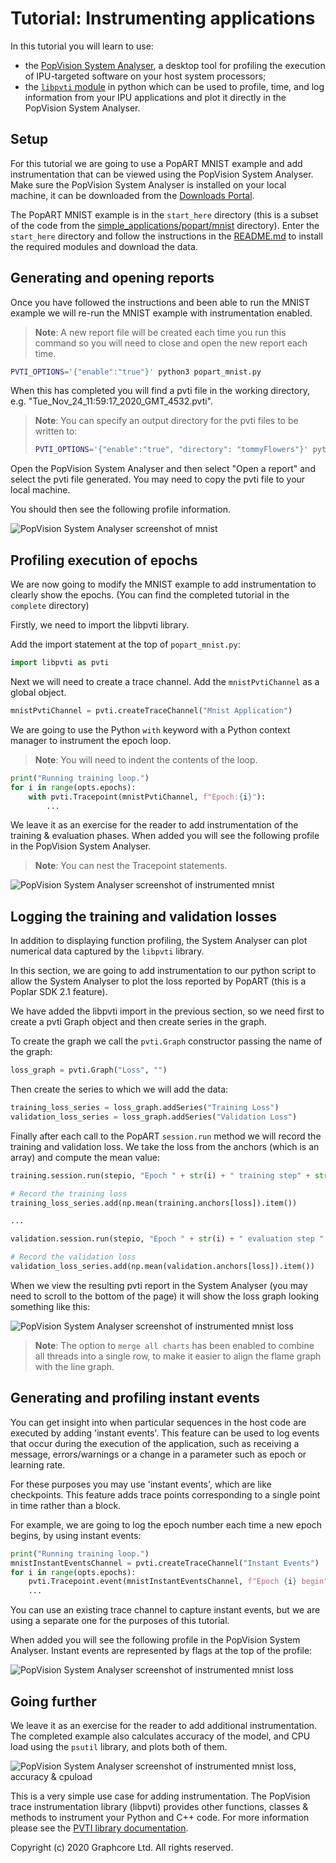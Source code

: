 <!-- Copyright (c) 2020 Graphcore Ltd. All rights reserved. -->
# Tutorial: Instrumenting applications

In this tutorial you will learn to use:

- the [PopVision System
  Analyser](https://docs.graphcore.ai/projects/system-analyser-userguide/en/2.11.2/),
  a desktop tool for profiling the execution of IPU-targeted software on your
  host system processors;
- the [`libpvti`
  module](https://docs.graphcore.ai/projects/libpvti/en/3.0.0/index.html) in
  python which can be used to profile, time, and log information from your IPU
  applications and plot it directly in the PopVision System Analyser.

## Setup

For this tutorial we are going to use a PopART MNIST example and add
instrumentation that can be viewed using the PopVision System Analyser. Make
sure the PopVision System Analyser is installed on your local machine, it can
be downloaded from the [Downloads Portal](https://downloads.graphcore.ai/).

The PopART MNIST example is in the `start_here` directory (this is a subset of
the code from the
[simple_applications/popart/mnist](../../../simple_applications/popart/mnist)
directory). Enter the `start_here` directory and follow the instructions in the
[README.md](start_here/README.md) to install the required modules and download
the data.

## Generating and opening reports

Once you have followed the instructions and been able to run the MNIST example
we will re-run the MNIST example with instrumentation enabled.

> **Note**: A new report file will be created each time you run this command so
> you will need to close and open the new report each time.

```bash
PVTI_OPTIONS='{"enable":"true"}' python3 popart_mnist.py
```

When this has completed you will find a pvti file in the working directory,
e.g. "Tue_Nov_24_11:59:17_2020_GMT_4532.pvti".

> **Note**: You can specify an output directory for the pvti files to be
> written to:
>
> ```bash
> PVTI_OPTIONS='{"enable":"true", "directory": "tommyFlowers"}' python3 popart_mnist.py
> ```

Open the PopVision System Analyser and then select "Open a report" and select
the pvti file generated. You may need to copy the pvti file to your local
machine.

You should then see the following profile information.

![PopVision System Analyser screenshot of mnist](./screenshots/mnist.png)

## Profiling execution of epochs

We are now going to modify the MNIST example to add instrumentation to clearly
show the epochs. (You can find the completed tutorial in the `complete`
directory)

Firstly, we need to import the libpvti library.

Add the import statement at the top of `popart_mnist.py`:

```python
import libpvti as pvti
```

Next we will need to create a trace channel. Add the `mnistPvtiChannel` as a
global object.

```python
mnistPvtiChannel = pvti.createTraceChannel("Mnist Application")
```

We are going to use the Python `with` keyword with a Python context manager to
instrument the epoch loop.

> **Note**: You will need to indent the contents of the loop.

```python
print("Running training loop.")
for i in range(opts.epochs):
    with pvti.Tracepoint(mnistPvtiChannel, f"Epoch:{i}"):
        ...
```

We leave it as an exercise for the reader to add instrumentation of the
training & evaluation phases. When added you will see the following profile in
the PopVision System Analyser.

> **Note**: You can nest the Tracepoint statements.

![PopVision System Analyser screenshot of instrumented mnist](./screenshots/mnist_instrumented.png)

## Logging the training and validation losses

In addition to displaying function profiling, the System Analyser can plot
numerical data captured by the `libpvti` library.

In this section, we are going to add instrumentation to our python script to
allow the System Analyser to plot the loss reported by PopART (this is a
Poplar SDK 2.1 feature).

We have added the libpvti import in the previous section, so we need first to
create a pvti Graph object and then create series in the graph.

To create the graph we call the `pvti.Graph` constructor passing the name of
the graph:

```python
loss_graph = pvti.Graph("Loss", "")
```

Then create the series to which we will add the data:

```python
training_loss_series = loss_graph.addSeries("Training Loss")
validation_loss_series = loss_graph.addSeries("Validation Loss")
```

Finally after each call to the PopART `session.run` method we will record the
training and validation loss. We take the loss from the anchors (which is an
array) and compute the mean value:

```python
training.session.run(stepio, "Epoch " + str(i) + " training step" + str(step))

# Record the training loss
training_loss_series.add(np.mean(training.anchors[loss]).item())

...

validation.session.run(stepio, "Epoch " + str(i) + " evaluation step " + str(step))

# Record the validation loss
validation_loss_series.add(np.mean(validation.anchors[loss]).item())
```

When we view the resulting pvti report in the System Analyser (you may need to
scroll to the bottom of the page) it will show the loss graph looking something
like this:

![PopVision System Analyser screenshot of instrumented mnist loss](./screenshots/mnist_instrumented_loss.png)

> **Note**: The option to `merge all charts` has been enabled to combine all
> threads into a single row, to make it easier to align the flame graph with
> the line graph.

## Generating and profiling instant events



You can get insight into when particular sequences in the host code are executed by adding 'instant events'. This feature can be used to log events that occur during the execution of the application, such as  receiving a message, errors/warnings or a change in a parameter such as epoch or learning rate.

For these purposes you may use 'instant events', which are like checkpoints. This feature adds trace points corresponding to a single point in time rather than a block.

For example, we are going to log the epoch number each time a new epoch begins, by using instant events:

```python
print("Running training loop.")
mnistInstantEventsChannel = pvti.createTraceChannel("Instant Events")
for i in range(opts.epochs):
    pvti.Tracepoint.event(mnistInstantEventsChannel, f"Epoch {i} begin")
    ...
```

You can use an existing trace channel to capture instant events, but we are using a separate one for the purposes of this tutorial.

When added you will see the following profile in the PopVision System Analyser. Instant events are represented by flags at the top of the profile:

![PopVision System Analyser screenshot of instrumented mnist loss](./screenshots/mnist_instrumented_instant_events.png)

## Going further

We leave it as an exercise for the reader to add additional instrumentation.
The completed example also calculates accuracy of the model, and CPU load using
the `psutil` library, and plots both of them.

![PopVision System Analyser screenshot of instrumented mnist loss, accuracy & cpuload](./screenshots/mnist_instrumented_loss_accuracy_cpuload.png)

This is a very simple use case for adding instrumentation. The PopVision trace
instrumentation library (libpvti) provides other functions, classes & methods
to instrument your Python and C++ code. For more information please see the
[PVTI library documentation](https://docs.graphcore.ai/projects/libpvti/en/3.0.0/index.html).

Copyright (c) 2020 Graphcore Ltd. All rights reserved.
